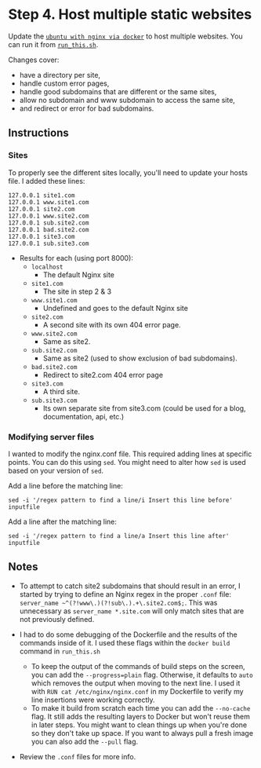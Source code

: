 # Step 4. Host multiple static websites

Update the [`ubuntu with nginx via docker`](https://github.com/thankevan/Tutorial_WebHostServer/blob/main/step3_ubuntu_with_nginx_via_dockerfile/) to host multiple websites. You can run it from [`run_this.sh`](https://github.com/thankevan/Tutorial_WebHostServer/blob/main/step4_multiple_static_sites/run_this.sh).

 Changes cover:
 - have a directory per site,
 - handle custom error pages,
 - handle good subdomains that are different or the same sites,
 - allow no subdomain and www subdomain to access the same site,
 - and redirect or error for bad subdomains.

## Instructions

### Sites
To properly see the different sites locally, you'll need to update your hosts file. I added these lines:
```
127.0.0.1 site1.com
127.0.0.1 www.site1.com
127.0.0.1 site2.com
127.0.0.1 www.site2.com
127.0.0.1 sub.site2.com
127.0.0.1 bad.site2.com
127.0.0.1 site3.com
127.0.0.1 sub.site3.com
```
- Results for each (using port 8000):
    - `localhost`
        - The default Nginx site
    - `site1.com`
        - The site in step 2 & 3
    - `www.site1.com`
        - Undefined and goes to the default Nginx site
    - `site2.com`
        - A second site with its own 404 error page.
    - `www.site2.com`
        - Same as site2.
    - `sub.site2.com`
        - Same as site2 (used to show exclusion of bad subdomains).
    - `bad.site2.com`
        - Redirect to site2.com 404 error page
    - `site3.com`
        - A third site.
    - `sub.site3.com`
        - Its own separate site from site3.com (could be used for a blog, documentation, api, etc.)

### Modifying server files
I wanted to modify the nginx.conf file. This required adding lines at specific points. You can do this using `sed`. You might need to alter how `sed` is used based on your version of `sed`.

Add a line before the matching line:
```
sed -i '/regex pattern to find a line/i Insert this line before' inputfile
```

Add a line after the matching line:
```
sed -i '/regex pattern to find a line/a Insert this line after' inputfile
```


## Notes

- To attempt to catch site2 subdomains that should result in an error, I started by trying to define an Nginx regex in the proper `.conf` file: `server_name ~^(?!www\.)(?!sub\.).+\.site2.com$;`. This was unnecessary as `server_name *.site.com` will only match sites that are not previously defined.

- I had to do some debugging of the Dockerfile and the results of the commands inside of it. I used these flags within the `docker build` command in `run_this.sh`
    - To keep the output of the commands of build steps on the screen, you can add the `--progress=plain` flag. Otherwise, it defaults to `auto` which removes the output when moving to the next line. I used it with `RUN cat /etc/nginx/nginx.conf` in my Dockerfile to verify my line insertions were working correctly.
    - To make it build from scratch each time you can add the `--no-cache` flag. It still adds the resulting layers to Docker but won't reuse them in later steps. You might want to clean things up when you're done so they don't take up space. If you want to always pull a fresh image you can also add the `--pull` flag.

- Review the `.conf` files for more info.
